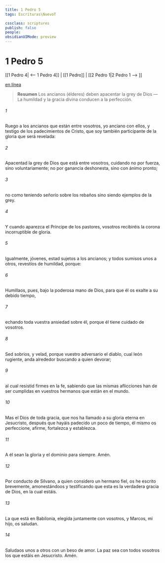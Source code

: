 ```yaml
---
title: 1 Pedro 5
tags: Escrituras\NuevoT

cssclass: scriptures
publish: false
people:
obsidianUIMode: preview
---
```


# 1 Pedro 5
[[1 Pedro 4| <-- 1 Pedro 4]] | [[1 Pedro]] | [[2 Pedro 1|2 Pedro 1 --> ]]

[en línea](https://churchofjesuschrist.org/study/scriptures/nt/1-pet/5?lang=spa)

> __Resumen__
Los ancianos (élderes) deben apacentar la grey de Dios — La humildad y la gracia divina conducen a la perfección.

###### 1 
Ruego a los ancianos que están entre vosotros, yo anciano  con ellos, y testigo de los padecimientos de Cristo, que soy también participante de la gloria que será revelada:

###### 2 
Apacentad la grey de Dios que está entre vosotros, cuidando  no por fuerza, sino voluntariamente; no por ganancia deshonesta, sino con ánimo pronto;

###### 3 
no como teniendo señorío sobre los rebaños  sino siendo ejemplos de la grey.

###### 4 
Y cuando aparezca el Príncipe de los pastores, vosotros recibiréis la corona incorruptible de gloria.

###### 5 
Igualmente, jóvenes, estad sujetos a los ancianos; y todos sumisos unos a otros, revestíos de humildad, porque:

###### 6 
Humillaos, pues, bajo la poderosa mano de Dios, para que él os exalte a su debido tiempo,

###### 7 
echando toda vuestra ansiedad sobre él, porque él tiene cuidado de vosotros.

###### 8 
Sed sobrios, y velad, porque vuestro adversario el diablo, cual león rugiente, anda alrededor buscando a quien devorar;

###### 9 
al cual resistid firmes en la fe, sabiendo que las mismas aflicciones han de ser cumplidas en vuestros hermanos que están en el mundo.

###### 10 
Mas el Dios de toda gracia, que nos ha llamado a su gloria eterna en Jesucristo, después que hayáis padecido un poco de tiempo, él mismo os perfeccione, afirme, fortalezca y establezca.

###### 11 
A él sean la gloria y el dominio para siempre. Amén.

###### 12 
Por conducto de Silvano, a quien considero un hermano fiel, os he escrito brevemente, amonestándoos y testificando que esta es la verdadera gracia de Dios, en la cual estáis.

###### 13 
La  que está en Babilonia, elegida juntamente con vosotros, y Marcos, mi hijo, os saludan.

###### 14 
Saludaos unos a otros con un beso de amor. La paz sea con todos vosotros los que estáis en Jesucristo. Amén.


